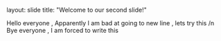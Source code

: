 layout: slide
title: "Welcome to our second slide!"

Hello everyone ,
Apparently I am bad at going to new line , lets try this /n
Bye everyone , I am forced to write this
